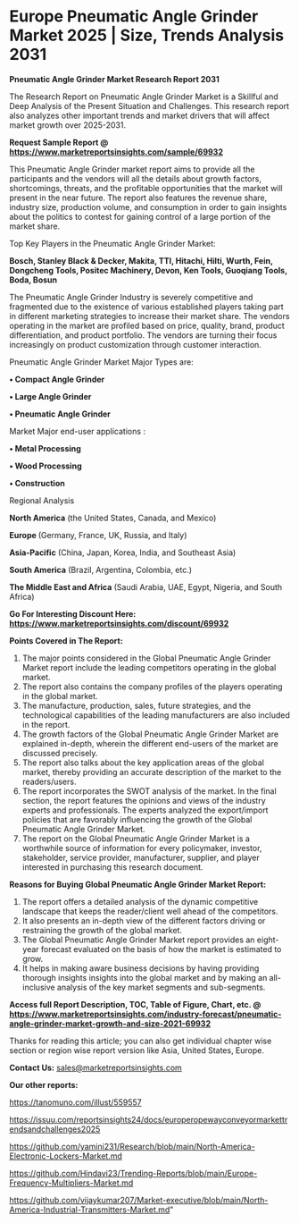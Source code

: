 # Europe Pneumatic Angle Grinder Market 2025 | Size, Trends Analysis 2031

<strong>Pneumatic Angle Grinder Market Research Report 2031</strong>

The Research Report on Pneumatic Angle Grinder Market is a Skillful and Deep Analysis of the Present Situation and Challenges. This research report also analyzes other important trends and market drivers that will affect market growth over 2025-2031.

<strong>Request Sample Report @ <a href=https://www.marketreportsinsights.com/sample/69932>https://www.marketreportsinsights.com/sample/69932</a></strong>

This Pneumatic Angle Grinder market report aims to provide all the participants and the vendors will all the details about growth factors, shortcomings, threats, and the profitable opportunities that the market will present in the near future. The report also features the revenue share, industry size, production volume, and consumption in order to gain insights about the politics to contest for gaining control of a large portion of the market share.

Top Key Players in the Pneumatic Angle Grinder Market:

<strong>Bosch, Stanley Black & Decker, Makita, TTI, Hitachi, Hilti, Wurth, Fein, Dongcheng Tools, Positec Machinery, Devon, Ken Tools, Guoqiang Tools, Boda, Bosun</strong>

The Pneumatic Angle Grinder Industry is severely competitive and fragmented due to the existence of various established players taking part in different marketing strategies to increase their market share. The vendors operating in the market are profiled based on price, quality, brand, product differentiation, and product portfolio. The vendors are turning their focus increasingly on product customization through customer interaction.

Pneumatic Angle Grinder Market Major Types are:

<strong>• Compact Angle Grinder

• Large Angle Grinder

• Pneumatic Angle Grinder</strong>

Market Major end-user applications :

<strong>• Metal Processing

• Wood Processing

• Construction</strong>

Regional Analysis

</u><strong><b>North America</b></strong> (the United States, Canada, and Mexico)

<strong><b>Europe </b></strong>(Germany, France, UK, Russia, and Italy)

<strong><b>Asia-Pacific</b></strong> (China, Japan, Korea, India, and Southeast Asia)

<strong><b>South America</b></strong> (Brazil, Argentina, Colombia, etc.)

<strong><b>The Middle East and Africa</b></strong> (Saudi Arabia, UAE, Egypt, Nigeria, and South Africa)

<strong>Go For Interesting Discount Here: <a href=https://www.marketreportsinsights.com/discount/69932>https://www.marketreportsinsights.com/discount/69932</a></strong>

<strong>Points Covered in The Report:</strong>
<ol>
  <li>The major points considered in the Global Pneumatic Angle Grinder Market report include the leading competitors operating in the global market.</li>
  <li>The report also contains the company profiles of the players operating in the global market.</li>
  <li>The manufacture, production, sales, future strategies, and the technological capabilities of the leading manufacturers are also included in the report.</li>
  <li>The growth factors of the Global Pneumatic Angle Grinder Market are explained in-depth, wherein the different end-users of the market are discussed precisely.</li>
  <li>The report also talks about the key application areas of the global market, thereby providing an accurate description of the market to the readers/users.</li>
  <li>The report incorporates the SWOT analysis of the market. In the final section, the report features the opinions and views of the industry experts and professionals. The experts analyzed the export/import policies that are favorably influencing the growth of the Global Pneumatic Angle Grinder Market.</li>
  <li>The report on the Global Pneumatic Angle Grinder Market is a worthwhile source of information for every policymaker, investor, stakeholder, service provider, manufacturer, supplier, and player interested in purchasing this research document.</li>
</ol>
<strong>Reasons for Buying Global Pneumatic Angle Grinder Market Report:</strong>

<ol>
  <li>The report offers a detailed analysis of the dynamic competitive landscape that keeps the reader/client well ahead of the competitors.</li>
  <li>It also presents an in-depth view of the different factors driving or restraining the growth of the global market.</li>
  <li>The Global Pneumatic Angle Grinder Market report provides an eight-year forecast evaluated on the basis of how the market is estimated to grow.</li>
  <li>It helps in making aware business decisions by having providing thorough insights insights into the global market and by making an all-inclusive analysis of the key market segments and sub-segments.</li>
</ol>
<strong>Access full Report Description, TOC, Table of Figure, Chart, etc. @ <a href=https://www.marketreportsinsights.com/industry-forecast/pneumatic-angle-grinder-market-growth-and-size-2021-69932>https://www.marketreportsinsights.com/industry-forecast/pneumatic-angle-grinder-market-growth-and-size-2021-69932</a></strong>


Thanks for reading this article; you can also get individual chapter wise section or region wise report version like Asia, United States, Europe.

<strong>Contact Us:</strong>
sales@marketreportsinsights.com

<strong>Our other reports:</strong>

<a href=https://tanomuno.com/illust/559557>https://tanomuno.com/illust/559557</a>

<a href=https://issuu.com/reportsinsights24/docs/europeropewayconveyormarkettrendsandchallenges2025>https://issuu.com/reportsinsights24/docs/europeropewayconveyormarkettrendsandchallenges2025</a>

<a href=https://github.com/yamini231/Research/blob/main/North-America-Electronic-Lockers-Market.md>https://github.com/yamini231/Research/blob/main/North-America-Electronic-Lockers-Market.md</a>

<a href=https://github.com/Hindavi23/Trending-Reports/blob/main/Europe-Frequency-Multipliers-Market.md>https://github.com/Hindavi23/Trending-Reports/blob/main/Europe-Frequency-Multipliers-Market.md</a>

<a href=https://github.com/vijaykumar207/Market-executive/blob/main/North-America-Industrial-Transmitters-Market.md>https://github.com/vijaykumar207/Market-executive/blob/main/North-America-Industrial-Transmitters-Market.md</a>"
